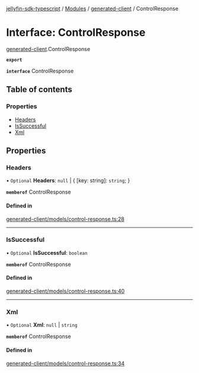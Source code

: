 [jellyfin-sdk-typescript](../README.md) / [Modules](../modules.md) / [generated-client](../modules/generated_client.md) / ControlResponse

# Interface: ControlResponse

[generated-client](../modules/generated_client.md).ControlResponse

**`export`**

**`interface`** ControlResponse

## Table of contents

### Properties

- [Headers](generated_client.ControlResponse.md#headers)
- [IsSuccessful](generated_client.ControlResponse.md#issuccessful)
- [Xml](generated_client.ControlResponse.md#xml)

## Properties

### Headers

• `Optional` **Headers**: ``null`` \| { [key: string]: `string`;  }

**`memberof`** ControlResponse

#### Defined in

[generated-client/models/control-response.ts:28](https://github.com/thornbill/jellyfin-sdk-typescript/blob/350a9a5/src/generated-client/models/control-response.ts#L28)

___

### IsSuccessful

• `Optional` **IsSuccessful**: `boolean`

**`memberof`** ControlResponse

#### Defined in

[generated-client/models/control-response.ts:40](https://github.com/thornbill/jellyfin-sdk-typescript/blob/350a9a5/src/generated-client/models/control-response.ts#L40)

___

### Xml

• `Optional` **Xml**: ``null`` \| `string`

**`memberof`** ControlResponse

#### Defined in

[generated-client/models/control-response.ts:34](https://github.com/thornbill/jellyfin-sdk-typescript/blob/350a9a5/src/generated-client/models/control-response.ts#L34)
